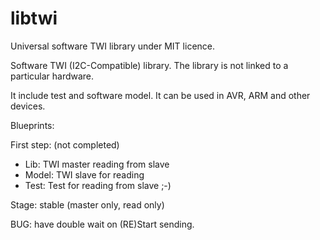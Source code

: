 libtwi
======

Universal software TWI library under MIT licence.

Software TWI (I2C-Compatible) library.
The library is not linked to a particular hardware.

It include test and software model.
It can be used in AVR, ARM and other devices.

Blueprints:

First step: (not completed)
* Lib:    TWI master reading from slave
* Model:  TWI slave for reading
* Test:   Test for reading from slave ;-)

Stage: stable (master only, read only)
  
BUG: have double wait on (RE)Start sending.
